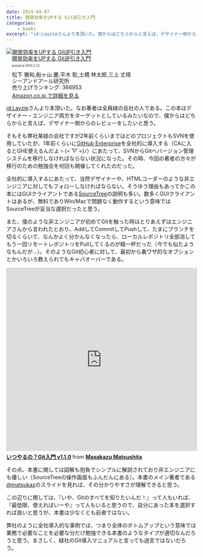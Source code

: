 ```yaml
---
date: 2014-04-07
title: 開発効率をUPする Git逆引き入門
categories: 
    - books
excerpt: "id:Layzieさんより本頂いた。僕からはどちらからと言えば、デザイナー側からのレビューをしたいと思う。"
---
```


<div class="azlink-box"><div class="azlink-image" style="float:left"><a href="http://www.amazon.co.jp/exec/obidos/ASIN/4863541465/warikiru-22/ref=nosim/" name="azlinklink" target="_blank"><img src="https://images-na.ssl-images-amazon.com/images/I/51RtoUsheVL._SL160_.jpg" alt="開発効率をUPする Git逆引き入門" style="border:none" /></a></div><div class="azlink-info" style="float:left;margin-left:15px;line-height:120%"><div class="azlink-name" style="margin-bottom:10px;line-height:120%"><a href="http://www.amazon.co.jp/exec/obidos/ASIN/4863541465/warikiru-22/ref=nosim/" name="azlinklink" target="_blank">開発効率をUPする Git逆引き入門</a><div class="azlink-powered-date" style="font-size:7pt;margin-top:5px;font-family:verdana;line-height:120%">posted at 2016.1.23</div></div><div class="azlink-detail">松下 雅和,船ヶ山 慶,平木 聡,土橋 林太郎,三上 丈晴<br />シーアンドアール研究所<br />売り上げランキング: 366953<br /></div><div class="azlink-link" style="margin-top:5px"><a href="http://www.amazon.co.jp/exec/obidos/ASIN/4863541465/warikiru-22/ref=nosim/" target="_blank">Amazon.co.jp で詳細を見る</a></div></div><div class="azlink-footer" style="clear:left"></div></div>

[id:Layzie](http://layzie.hatenablog.com/entry/20140403/1396509428)さんより本頂いた。なお著者は全員緑の会社の人である。この本はデザイナー・エンジニア両方をターゲットとしているみたいなので、僕からはどちらからと言えば、デザイナー側からのレビューをしたいと思う。

そもそも弊社某緑の会社ですが2年前くらいまではどのプロジェクトもSVNを使用していたが、1年前くらいに[GitHub Enterprise](https://enterprise.github.com/)を全社的に導入する（CAに入るとGHE使えるんだよヽ(=´▽`=)ﾉ）にあたって、SVNからGitへバージョン管理システムを移行しなければならない状況になった。その時、今回の著者の方々が移行のための勉強会を何回も開催してくれたのだった。

全社的に導入するにあたって、当然デザイナーや、HTMLコーダーのような非エンジニアに対してもフォローしなければならない。そうゆう理由もあってかこの本にはGUIクライアントである[SourceTree](http://www.sourcetreeapp.com/)の説明も多い。数多くGUIクライアントはあるが、無料でありWin/Macで問題なく動作するという意味ではSourceTreeが妥当な選択だったと思う。

また、僕のような非エンジニアが初めてGitを触った時はとりあえずはエンジニアさんから言われたとおり、AddしてCommitしてPushして、たまにブランチを切るくらいで、なんかよく分かんなくなったら、ローカルレポジトリ全部消してもう一回リモートレポジトリをPullしてくるのが精一杯だった（今でも似たようなもんだが…）。そのようなGit初心者に対して、最初から裏ワザ的なオプションとかいろいろ教えられてもキャパオーバーである。

<iframe src="http://www.slideshare.net/slideshow/embed_code/28304397" width="597" height="486" frameborder="0" marginwidth="0" marginheight="0" scrolling="no" style="border:1px solid #CCC; border-width:1px 1px 0; margin-bottom:5px; max-width: 100%;" allowfullscreen> </iframe> <div style="margin-bottom:5px"> <strong> <a href="https://www.slideshare.net/matsukaz/git-28304397" title="いつやるの？Git入門 v1.1.0" target="_blank">いつやるの？Git入門 v1.1.0</a> </strong> from <strong><a href="http://www.slideshare.net/matsukaz" target="_blank">Masakazu Matsushita</a></strong> </div>

その点、本書に関しては図解も抱負でシンプルに解説されており非エンジニアにも優しい（SourceTreeの操作画面もふんだんにある）。本書のメイン著者である[@matsukaz](https://twitter.com/matsukaz)のスライドを見れば、その分かりやすさが理解できると思う。

この辺りに関しては、『いや、Gitのすべてを知りたいんだ！』って人もいれば、『最低限、使えればいーや』って人もいると思うので、自分にあった本を選択すれば良いと思うが、本書は少なくとも前者ではない。

弊社のように全社導入的な事例では、つまり全体のボトムアップという意味では業務で必要なことを必要な分だけ勉強できる本書のようなタイプが適切なんだろうと思う。まさしく、緑社のGit導入マニュアルと言っても過言ではないだろう。




